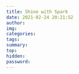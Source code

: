 ```yaml
---
title: Shine with Spark
date: 2021-02-24 20:21:52
author:
img:
categories:
tags:
summary:
top:
hidden:
password:
---
```

